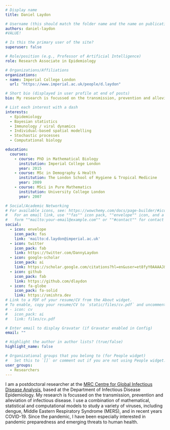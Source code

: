 ```yaml
---
# Display name
title: Daniel Laydon

# Username (this should match the folder name and the name on publications)
authors: daniel-laydon
#VALUE!

# Is this the primary user of the site?
superuser: false

# Role/position (e.g., Professor of Artificial Intelligence)
role: Research Associate in Epidemiology

# Organizations/Affiliations
organizations:
- name: Imperial College London
  url: "https://www.imperial.ac.uk/people/d.laydon"

# Short bio (displayed in user profile at end of posts)
bio: My research is focussed on the transmission, prevention and alleviation of infectious disease. I use a combination of mathematical, statistical and computational models to study a variety of viruses, including dengue, Middle Eastern Respiratory Syndrome (MERS), and in recent years COVID-19. Since the pandemic, I have been especially interested in pandemic preparedness and emerging threats to human health.

# List each interest with a dash
interests:
  - Epidemiology
  - Bayesian statistics
  - Immunology / viral dynamics
  - Individual-based spatial modelling
  - Stochastic processes
  - Computational biology

education:
  courses:
    - course: PhD in Mathematical Biology
      institution: Imperial College London
      year: 2015
    - course: MSc in Demography & Health
      institution: The London School of Hygiene & Tropical Medicine
      year: 2009
    - course: MSci in Pure Mathematics
      institution: University College London
      year: 2007

# Social/Academic Networking
# For available icons, see: https://wowchemy.com/docs/page-builder/#icons
#   For an email link, use ""fas"" icon pack, ""envelope"" icon, and a link in the
#   form ""mailto:your-email@example.com"" or ""#contact"" for contact widget.
social:
  - icon: envelope
    icon_pack: fas
    link: 'mailto:d.laydon@imperial.ac.uk'
  - icon: twitter
    icon_pack: fab
    link: https://twitter.com/DannyLaydon
  - icon: google-scholar
    icon_pack: ai
    link: https://scholar.google.com/citations?hl=en&user=et8fyY0AAAAJ&view_op=list_works
  - icon: github
    icon_pack: fab
    link: https://github.com/dlaydon
  - icon: fa-globe
    icon_pack: fa-solid
    link: https://smishra.dev
# Link to a PDF of your resume/CV from the About widget.
# To enable, copy your resume/CV to `static/files/cv.pdf` and uncomment the lines below.
# - icon: cv
#   icon_pack: ai
#   link: files/cv.pdf

# Enter email to display Gravatar (if Gravatar enabled in Config)
email: ""

# Highlight the author in author lists? (true/false)
highlight_name: false

# Organizational groups that you belong to (for People widget)
#   Set this to `[]` or comment out if you are not using People widget.
user_groups:
  - Researchers
---
```


I am a postdoctoral researcher at the [MRC Centre for Global Infectious Disease Analysis](https://www.imperial.ac.uk/mrc-global-infectious-disease-analysis), based at the Department of Infectious Disease Epidemiology. My research is focussed on the transmission, prevention and alleviation of infectious disease. I use a combination of mathematical, statistical and computational models to study a variety of viruses, including dengue, Middle Eastern Respiratory Syndrome (MERS), and in recent years COVID-19. Since the pandemic, I have been especially interested in pandemic preparedness and emerging threats to human health.
